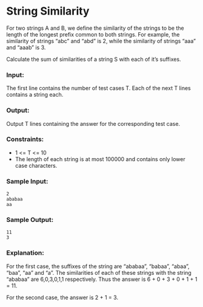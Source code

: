 String Similarity
=======================

For two strings A and B, we define the similarity of the strings to be the length of the longest prefix common to both strings. For example, the similarity of strings “abc” and “abd” is 2, while the similarity of strings “aaa” and “aaab” is 3.

Calculate the sum of similarities of a string S with each of it’s suffixes.

### Input:

The first line contains the number of test cases T. Each of the next T lines contains a string each.

### Output:

Output T lines containing the answer for the corresponding test case.

### Constraints:

* 1 <= T <= 10
* The length of each string is at most 100000 and contains only lower case characters.

### Sample Input:

    2
    ababaa
    aa

### Sample Output:

    11
    3

### Explanation:

For the first case, the suffixes of the string are “ababaa”, “babaa”, “abaa”, “baa”, “aa” and “a”. The similarities of each of these strings with the string “ababaa” are 6,0,3,0,1,1 respectively. Thus the answer is 6 + 0 + 3 + 0 + 1 + 1 = 11.

For the second case, the answer is 2 + 1 = 3.